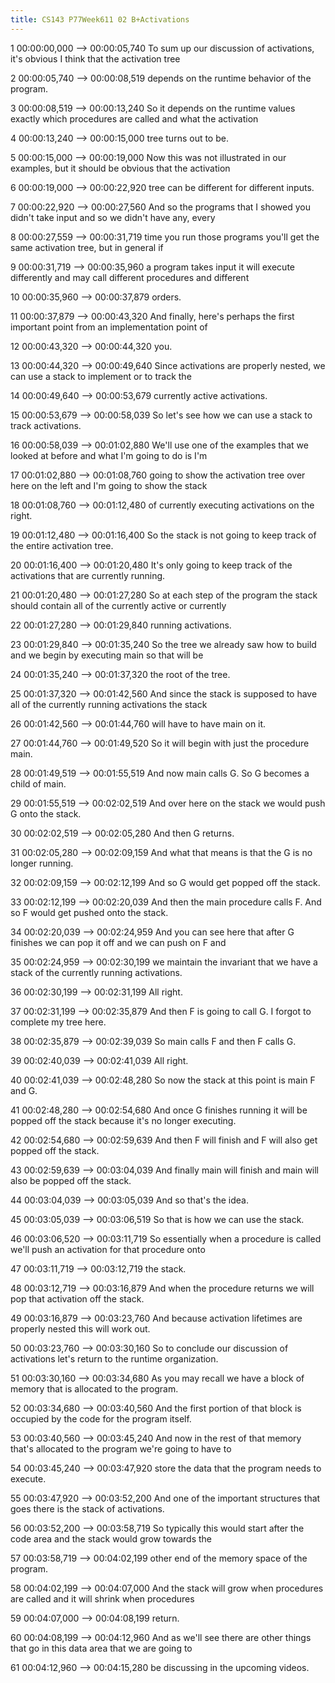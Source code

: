 ```yaml
---
title: CS143 P77Week611 02 B+Activations
---
```


1
00:00:00,000 --> 00:00:05,740
To sum up our discussion of activations, it's obvious I think that the activation tree

2
00:00:05,740 --> 00:00:08,519
depends on the runtime behavior of the program.

3
00:00:08,519 --> 00:00:13,240
So it depends on the runtime values exactly which procedures are called and what the activation

4
00:00:13,240 --> 00:00:15,000
tree turns out to be.

5
00:00:15,000 --> 00:00:19,000
Now this was not illustrated in our examples, but it should be obvious that the activation

6
00:00:19,000 --> 00:00:22,920
tree can be different for different inputs.

7
00:00:22,920 --> 00:00:27,560
And so the programs that I showed you didn't take input and so we didn't have any, every

8
00:00:27,559 --> 00:00:31,719
time you run those programs you'll get the same activation tree, but in general if

9
00:00:31,719 --> 00:00:35,960
a program takes input it will execute differently and may call different procedures and different

10
00:00:35,960 --> 00:00:37,879
orders.

11
00:00:37,879 --> 00:00:43,320
And finally, here's perhaps the first important point from an implementation point of

12
00:00:43,320 --> 00:00:44,320
you.

13
00:00:44,320 --> 00:00:49,640
Since activations are properly nested, we can use a stack to implement or to track the

14
00:00:49,640 --> 00:00:53,679
currently active activations.

15
00:00:53,679 --> 00:00:58,039
So let's see how we can use a stack to track activations.

16
00:00:58,039 --> 00:01:02,880
We'll use one of the examples that we looked at before and what I'm going to do is I'm

17
00:01:02,880 --> 00:01:08,760
going to show the activation tree over here on the left and I'm going to show the stack

18
00:01:08,760 --> 00:01:12,480
of currently executing activations on the right.

19
00:01:12,480 --> 00:01:16,400
So the stack is not going to keep track of the entire activation tree.

20
00:01:16,400 --> 00:01:20,480
It's only going to keep track of the activations that are currently running.

21
00:01:20,480 --> 00:01:27,280
So at each step of the program the stack should contain all of the currently active or currently

22
00:01:27,280 --> 00:01:29,840
running activations.

23
00:01:29,840 --> 00:01:35,240
So the tree we already saw how to build and we begin by executing main so that will be

24
00:01:35,240 --> 00:01:37,320
the root of the tree.

25
00:01:37,320 --> 00:01:42,560
And since the stack is supposed to have all of the currently running activations the stack

26
00:01:42,560 --> 00:01:44,760
will have to have main on it.

27
00:01:44,760 --> 00:01:49,520
So it will begin with just the procedure main.

28
00:01:49,519 --> 00:01:55,519
And now main calls G. So G becomes a child of main.

29
00:01:55,519 --> 00:02:02,519
And over here on the stack we would push G onto the stack.

30
00:02:02,519 --> 00:02:05,280
And then G returns.

31
00:02:05,280 --> 00:02:09,159
And what that means is that the G is no longer running.

32
00:02:09,159 --> 00:02:12,199
And so G would get popped off the stack.

33
00:02:12,199 --> 00:02:20,039
And then the main procedure calls F. And so F would get pushed onto the stack.

34
00:02:20,039 --> 00:02:24,959
And you can see here that after G finishes we can pop it off and we can push on F and

35
00:02:24,959 --> 00:02:30,199
we maintain the invariant that we have a stack of the currently running activations.

36
00:02:30,199 --> 00:02:31,199
All right.

37
00:02:31,199 --> 00:02:35,879
And then F is going to call G. I forgot to complete my tree here.

38
00:02:35,879 --> 00:02:39,039
So main calls F and then F calls G.

39
00:02:40,039 --> 00:02:41,039
All right.

40
00:02:41,039 --> 00:02:48,280
So now the stack at this point is main F and G.

41
00:02:48,280 --> 00:02:54,680
And once G finishes running it will be popped off the stack because it's no longer executing.

42
00:02:54,680 --> 00:02:59,639
And then F will finish and F will also get popped off the stack.

43
00:02:59,639 --> 00:03:04,039
And finally main will finish and main will also be popped off the stack.

44
00:03:04,039 --> 00:03:05,039
And so that's the idea.

45
00:03:05,039 --> 00:03:06,519
So that is how we can use the stack.

46
00:03:06,520 --> 00:03:11,719
So essentially when a procedure is called we'll push an activation for that procedure onto

47
00:03:11,719 --> 00:03:12,719
the stack.

48
00:03:12,719 --> 00:03:16,879
And when the procedure returns we will pop that activation off the stack.

49
00:03:16,879 --> 00:03:23,760
And because activation lifetimes are properly nested this will work out.

50
00:03:23,760 --> 00:03:30,160
So to conclude our discussion of activations let's return to the runtime organization.

51
00:03:30,160 --> 00:03:34,680
As you may recall we have a block of memory that is allocated to the program.

52
00:03:34,680 --> 00:03:40,560
And the first portion of that block is occupied by the code for the program itself.

53
00:03:40,560 --> 00:03:45,240
And now in the rest of that memory that's allocated to the program we're going to have to

54
00:03:45,240 --> 00:03:47,920
store the data that the program needs to execute.

55
00:03:47,920 --> 00:03:52,200
And one of the important structures that goes there is the stack of activations.

56
00:03:52,200 --> 00:03:58,719
So typically this would start after the code area and the stack would grow towards the

57
00:03:58,719 --> 00:04:02,199
other end of the memory space of the program.

58
00:04:02,199 --> 00:04:07,000
And the stack will grow when procedures are called and it will shrink when procedures

59
00:04:07,000 --> 00:04:08,199
return.

60
00:04:08,199 --> 00:04:12,960
And as we'll see there are other things that go in this data area that we are going to

61
00:04:12,960 --> 00:04:15,280
be discussing in the upcoming videos.

